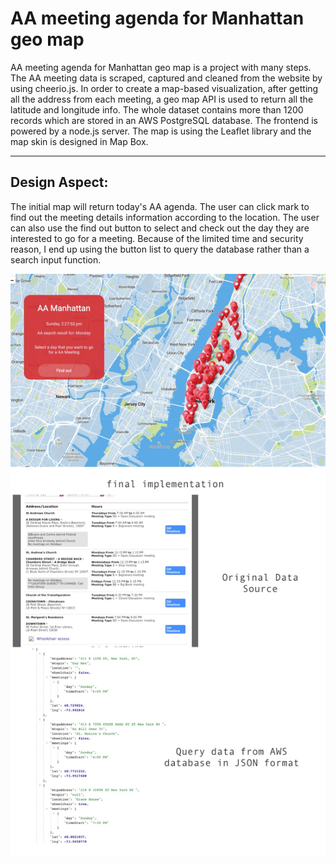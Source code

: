 # AA meeting agenda for Manhattan geo map

AA meeting agenda for Manhattan geo map is a project with many steps. The AA meeting data is scraped, captured and cleaned from the website by using cheerio.js. In order to create a map-based visualization, after getting all the address from each meeting,  a geo map API is used to return all the latitude and longitude info.  The whole dataset contains more than 1200 records which are stored in an AWS PostgreSQL database. The frontend is powered by a node.js server. The map is using the Leaflet library and the map skin is designed in Map Box. 

----

## Design Aspect:
The initial map will return today's AA agenda. The user can click mark to find out the meeting details information according to the location.  The user can also use the find out button to select and check out the day they are interested to go for a meeting. Because of the limited time and security reason, I end up using the button list to query the database rather than a search input function. 

![AA doc](https://github.com/BounceRan/data-structures/blob/master/Final/public/AAmeeting/aadocumentation.jpg)